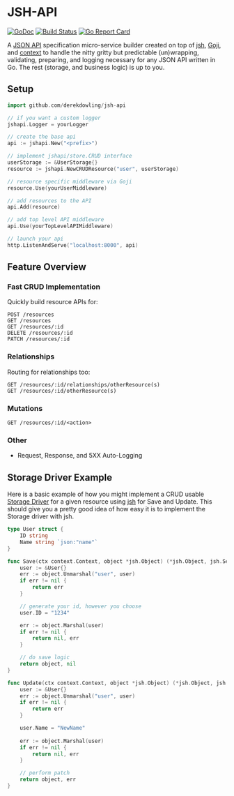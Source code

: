# JSH-API

[![GoDoc](https://godoc.org/github.com/derekdowling/go-json-spec-handler?status.png)](https://godoc.org/github.com/derekdowling/jsh-api)
[![Build Status](https://travis-ci.org/derekdowling/jsh-api.svg?branch=master)](https://travis-ci.org/derekdowling/jsh-api)
[![Go Report Card](http://goreportcard.com/badge/manyminds/api2go)](http://goreportcard.com/report/derekdowling/jsh-api)

A [JSON API](http://jsonapi.org) specification micro-service builder created on top of
[jsh](http://github.com/derekdowling/go-json-spec-handler), [Goji](http://goji.io), and [context](https://godoc.org/golang.org/x/net/context) to handle the nitty gritty but predictable (un)wrapping, validating, preparing, and logging necessary for any JSON API written in Go. The rest (storage, and business logic) is up to you.

## Setup

```go
import github.com/derekdowling/jsh-api

// if you want a custom logger
jshapi.Logger = yourLogger

// create the base api
api := jshapi.New("<prefix>")

// implement jshapi/store.CRUD interface
userStorage := &UserStorage{}
resource := jshapi.NewCRUDResource("user", userStorage)

// resource specific middleware via Goji
resource.Use(yourUserMiddleware)

// add resources to the API
api.Add(resource)

// add top level API middleware
api.Use(yourTopLevelAPIMiddleware)

// launch your api
http.ListenAndServe("localhost:8000", api)
```

## Feature Overview

### Fast CRUD Implementation

Quickly build resource APIs for:

```
POST /resources
GET /resources
GET /resources/:id
DELETE /resources/:id
PATCH /resources/:id
```

### Relationships

Routing for relationships too:

```
GET /resources/:id/relationships/otherResource(s)
GET /resources/:id/otherResource(s)
```

### Mutations

```
GET /resources/:id/<action>
```

### Other

* Request, Response, and 5XX Auto-Logging

## Storage Driver Example

Here is a basic example of how you might implement a CRUD usable
[Storage Driver](https://godoc.org/github.com/derekdowling/jsh-api/store#CRUD)
for a given resource using [jsh](https://godoc.org/github.com/derekdowling/go-json-spec-handler)
for Save and Update. This should give you a pretty good idea of how easy it is to
implement the Storage driver with jsh.


```go
type User struct {
    ID string
    Name string `json:"name"`
}

func Save(ctx context.Context, object *jsh.Object) (*jsh.Object, jsh.SendableError) {
    user := &User{}
    err := object.Unmarshal("user", user)
    if err != nil {
        return err
    }

    // generate your id, however you choose
    user.ID = "1234"

    err := object.Marshal(user)
    if err != nil {
        return nil, err
    }

    // do save logic
    return object, nil
}

func Update(ctx context.Context, object *jsh.Object) (*jsh.Object, jsh.SendableError) {
    user := &User{}
    err := object.Unmarshal("user", user)
    if err != nil {
        return err
    }

    user.Name = "NewName"
    
    err := object.Marshal(user)
    if err != nil {
        return nil, err
    }

    // perform patch
    return object, err
}
```
